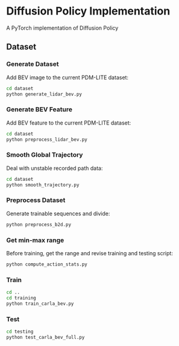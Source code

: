 # Diffusion Policy Implementation

A PyTorch implementation of Diffusion Policy

## Dataset

### Generate Dataset

Add BEV image to the current PDM-LITE dataset:

```bash
cd dataset
python generate_lidar_bev.py
```

### Generate BEV Feature

Add BEV feature to the current PDM-LITE dataset:

```bash
cd dataset
python preprocess_lidar_bev.py
```

### Smooth Global Trajectory

Deal with unstable recorded path data:

```bash
cd dataset
python smooth_trajectory.py
```

### Preprocess Dataset

Generate trainable sequences and divide:

```bash
python preprocess_b2d.py
```


### Get min-max range

Before training, get the range and revise training and testing script:

```bash
python compute_action_stats.py
```


### Train

```bash
cd ..
cd training
python train_carla_bev.py
```

### Test


```bash
cd testing
python test_carla_bev_full.py
```



